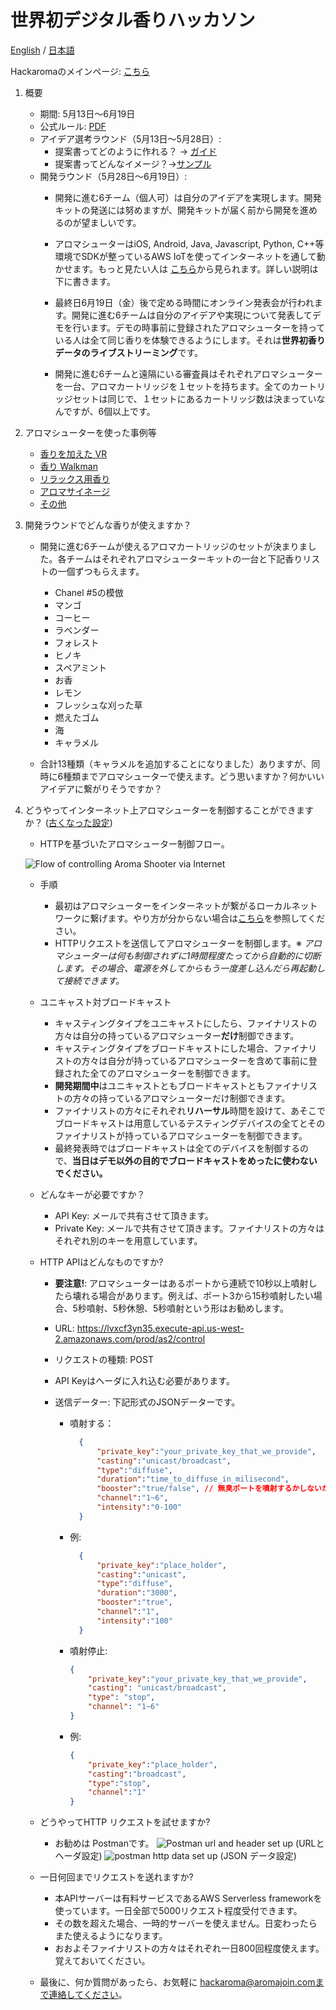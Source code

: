 # 世界初デジタル香りハッカソン

[English](README.md) / [日本語](README-JP.md)

Hackaromaのメインページ: [こちら](https://www.aromajoin.com/hackaroma)

1. 概要
   - 期間: 5月13日～6月19日
   - 公式ルール: [PDF](https://drive.google.com/file/d/1pwpCksr0kRWzzq3HsPF0bcMUr-uwWLaL/view)
   - アイデア選考ラウンド（5月13日～5月28日）:
     - 提案書ってどのように作れる？ → [ガイド](https://paper.dropbox.com/doc/Perfecting-your-Hackaroma-Proposal--AzWa4BFYALfWgkcztSeRTRhaAQ-8VblQZyV0ehKdyAmCSeOV)
     - 提案書ってどんなイメージ？→[サンプル](https://www.dropbox.com/s/scac6vm2f5fsuzf/200508_HackaromaProposalTemplateJP.pdf?dl=0)
   - 開発ラウンド（5月28日～6月19日）:
     - 開発に進む6チーム（個人可）は自分のアイデアを実現します。開発キットの発送には努めますが、開発キットが届く前から開発を進めるのが望ましいです。

     - アロマシューターはiOS, Android, Java, Javascript, Python, C++等環境でSDKが整っているAWS IoTを使ってインターネットを通して動かせます。もっと見たい人は [こちら](https://docs.aws.amazon.com/iot/latest/developerguide/iot-sdks.html)から見られます。詳しい説明は下に書きます。

     - 最終日6月19日（金）後で定める時間にオンライン発表会が行われます。開発に進む6チームは自分のアイデアや実現について発表してデモを行います。デモの時事前に登録されたアロマシューターを持っている人は全て同じ香りを体験できるようにします。それは**世界初香りデータのライブストリーミング**です。

     - 開発に進む6チームと遠隔にいる審査員はそれぞれアロマシューターを一台、アロマカートリッジを１セットを持ちます。全てのカートリッジセットは同じで、１セットにあるカートリッジ数は決まっていなんですが、6個以上です。

2. アロマシューターを使った事例等
   - [香りを加えた VR](https://www.dropbox.com/s/9xse6isg22fhuw9/200109_VRHeroVideo.mp4?dl=0)
   - [香り Walkman](https://www.youtube.com/watch?v=r9MUcdwxsR4)
   - [リラックス用香り](https://www.youtube.com/watch?v=p1f5A-vXAv8)
   - [アロマサイネージ](https://aromajoin.com/solutions/aroma-signage)
   - [その他](https://aromajoin.com/solutions/arts-and-science)

3. 開発ラウンドでどんな香りが使えますか？

   - 開発に進む6チームが使えるアロマカートリッジのセットが決まりました。各チームはそれぞれアロマシューターキットの一台と下記香りリストの一個ずつもらえます。

     - Chanel #5の模倣
     - マンゴ
     - コーヒー
     - ラベンダー
     - フォレスト
     - ヒノキ
     - スペアミント
     - お香
     - レモン
     - フレッシュな刈った草
     - 燃えたゴム
     - 海
     - キャラメル

   - 合計13種類（キャラメルを追加することになりました）ありますが、同時に6種類までアロマシューターで使えます。どう思いますか？何かいいアイデアに繋がりそうですか？

4. どうやってインターネット上アロマシューターを制御することができますか？ ([古くなった設定](/assets/files/old_AromaShooterControlGuide-JP.md))

   - HTTPを基づいたアロマシューター制御フロー。
   
    ![Flow of controlling Aroma Shooter via Internet](/assets/images/HTTP4AS-JP.png)
   
   - 手順
   
     - 最初はアロマシューターをインターネットが繋がるローカルネットワークに繋げます。やり方が分からない場合は[こちら](https://github.com/aromajoin/controller-http-api)を参照してください。
     - HTTPリクエストを送信してアロマシューターを制御します。※ *アロマシューターは何も制御されずに1時間程度たってから自動的に切断します。その場合、電源を外してからもう一度差し込んだら再起動して接続できます。*
   
   - ユニキャスト対ブロードキャスト
   
     - キャスティングタイプをユニキャストにしたら、ファイナリストの方々は自分の持っているアロマシューター**だけ**制御できます。
     - キャスティングタイプをブロードキャストにした場合、ファイナリストの方々は自分が持っているアロマシューターを含めて事前に登録された全てのアロマシューターを制御できます。
     - **開発期間中**はユニキャストともブロードキャストともファイナリストの方々の持っているアロマシューターだけ制御できます。
     - ファイナリストの方々にそれぞれ**リハーサル**時間を設けて、あそこでブロードキャストは用意しているテスティングデバイスの全てとそのファイナリストが持っているアロマシューターを制御できます。
     - 最終発表時ではブロードキャストは全てのデバイスを制御するので、**当日はデモ以外の目的でブロードキャストをめったに使わないでください。**
   
   - どんなキーが必要ですか？
   
     - API Key: メールで共有させて頂きます。
     - Private Key: メールで共有させて頂きます。ファイナリストの方々はそれぞれ別のキーを用意しています。
   
   - HTTP APIはどんなものですか?
   
     - **要注意!**: アロマシューターはあるポートから連続で10秒以上噴射したら壊れる場合があります。例えば、ポート3から15秒噴射したい場合、5秒噴射、5秒休憩、5秒噴射という形はお勧めします。
   
     - URL: https://lvxcf3yn35.execute-api.us-west-2.amazonaws.com/prod/as2/control
   
     - リクエストの種類: POST
   
     - API Keyはヘーダに入れ込む必要があります。
   
     - 送信データー: 下記形式のJSONデーターです。
   
       - 噴射する：
   
         ```json
           {
               "private_key":"your_private_key_that_we_provide",
               "casting":"unicast/broadcast",
               "type":"diffuse",
               "duration":"time_to_diffuse_in_milisecond",
               "booster":"true/false", // 無臭ポートを噴射するかしないかの設定
               "channel":"1~6",
               "intensity":"0-100"
           }
         ```
       - 例:
   
         ```json
           {
               "private_key":"place_holder",
               "casting":"unicast",
               "type":"diffuse",
               "duration":"3000",
               "booster":"true",
               "channel":"1",
               "intensity":"100"
           }
         ```
   
           
   
       - 噴射停止:
   
         ```json
         {
             "private_key":"your_private_key_that_we_provide",
             "casting": "unicast/broadcast",
             "type": "stop",
             "channel": "1~6"
         }
         ```
   
       - 例:
   
         ```json
         {
             "private_key":"place_holder",
             "casting":"broadcast",
             "type":"stop",
             "channel":"1"
         }
         ```
   
         
   
   - どうやってHTTP リクエストを試せますか?
   
     - お勧めは Postmanです。
      ![Postman url and header set up](/assets/images/postman_header.png)
      (URLとヘーダ設定)
      ![postman http data set up](/assets/images/postman_data.png)
      (JSON データ設定)
   
   - 一日何回までリクエストを送れますか?
   
     - 本APIサーバーは有料サービスであるAWS Serverless frameworkを使っています。一日全部で5000リクエスト程度受付できます。
     - その数を超えた場合、一時的サーバーを使えません。日変わったらまた使えるようになります。
     - おおよそファイナリストの方々はそれぞれ一日800回程度使えます。覚えておいてください。
   
   - 最後に、何か質問があったら、お気軽に hackaroma@aromajoin.comまで連絡してください。
